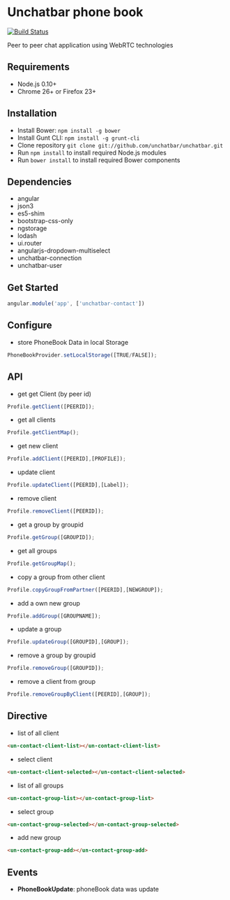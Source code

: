 # Unchatbar phone book
[![Build Status](https://travis-ci.org/unchatbar/unchatbar-phone-book.svg?branch=master)](https://travis-ci.org/unchatbar/unchatbar-phone-book)

Peer to peer chat application using WebRTC technologies

## Requirements
* Node.js 0.10+
* Chrome 26+ or Firefox 23+

## Installation
* Install Bower: `npm install -g bower`
* Install Gunt CLI: `npm install -g grunt-cli`
* Clone repository `git clone git://github.com/unchatbar/unchatbar.git`
* Run `npm install` to install required Node.js modules
* Run `bower install` to install required Bower components


## Dependencies
* angular
* json3
* es5-shim
* bootstrap-css-only
* ngstorage
* lodash
* ui.router
* angularjs-dropdown-multiselect
* unchatbar-connection
* unchatbar-user

## Get Started
```javascript
angular.module('app', ['unchatbar-contact'])
```


## Configure
* store PhoneBook Data in local Storage

>
```javascript
PhoneBookProvider.setLocalStorage([TRUE/FALSE]);
```


## API
* get get Client (by peer id)

>
```javascript
Profile.getClient([PEERID]);
```

* get all clients

>
```javascript
Profile.getClientMap();
```

* get new client

>
```javascript
Profile.addClient([PEERID],[PROFILE]);
```

* update client

>
```javascript
Profile.updateClient([PEERID],[Label]);
```

* remove client

>
```javascript
Profile.removeClient([PEERID]);
```

* get a group by groupid

>
```javascript
Profile.getGroup([GROUPID]);
```


* get all groups

>
```javascript
Profile.getGroupMap();
```


* copy a group from other client

>
```javascript
Profile.copyGroupFromPartner([PEERID],[NEWGROUP]);
```

* add a own new group

>
```javascript
Profile.addGroup([GROUPNAME]);
```


* update a group

>
```javascript
Profile.updateGroup([GROUPID],[GROUP]);
```

* remove a group by groupid

>
```javascript
Profile.removeGroup([GROUPID]);
```

* remove a client from group

>
```javascript
Profile.removeGroupByClient([PEERID],[GROUP]);
```

## Directive

* list of all client

>
```html
<un-contact-client-list></un-contact-client-list>
```


* select client

>
```html
<un-contact-client-selected></un-contact-client-selected>
```


* list of all groups

>
```html
<un-contact-group-list></un-contact-group-list>
```


* select group

>
```html
<un-contact-group-selected></un-contact-group-selected>
```


* add new group

>
```html
<un-contact-group-add></un-contact-group-add>
```


## Events

* **PhoneBookUpdate**: phoneBook data was update